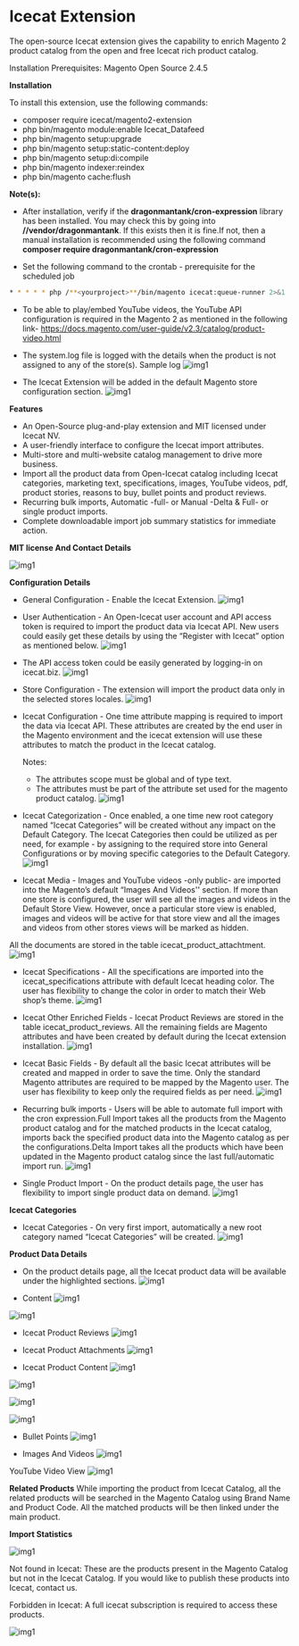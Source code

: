 # Icecat Extension

The open-source Icecat extension gives the capability to enrich Magento 2 product catalog from the open and free Icecat rich product catalog.

Installation Prerequisites: Magento Open Source 2.4.5


**Installation**

To install this extension, use the following commands:
- composer require icecat/magento2-extension
- php bin/magento module:enable Icecat_Datafeed
- php bin/magento setup:upgrade
- php bin/magento setup:static-content:deploy
- php bin/magento setup:di:compile
- php bin/magento indexer:reindex
- php bin/magento cache:flush

**Note(s):**

- After installation, verify if the **dragonmantank/cron-expression** library has been installed. You may check this by going into **/<yourproject>/vendor/dragonmantank**. If this exists then it is fine.If not, then a manual installation is recommended using the following command **composer require dragonmantank/cron-expression**

- Set the following command to the crontab - prerequisite for the scheduled job
 ```bash
* * * * * php /**<yourproject>**/bin/magento icecat:queue-runner 2>&1 | grep -v "Icecat Cron" >> /**<yourproject>**/var/log/icecat.cron.log
```

- To be able to play/embed YouTube videos, the YouTube API configuration is required in the Magento 2 as mentioned in the following link- https://docs.magento.com/user-guide/v2.3/catalog/product-video.html 

- The system.log file is logged with the details when the product is not assigned to any of the store(s). Sample log
![img1](./doc/images/image14.png)

- The Icecat Extension will be added in the default Magento store configuration section.
![img1](./doc/images/image16.png)

**Features**
- An Open-Source plug-and-play extension and MIT licensed under Icecat NV.
- A user-friendly interface to configure the Icecat import attributes.
- Multi-store and multi-website catalog management to drive more business.
- Import all the product data from Open-Icecat catalog including Icecat categories, marketing text, specifications, images, YouTube videos, pdf, product stories, reasons to buy, bullet points and product reviews.
- Recurring bulk imports, Automatic -full- or Manual -Delta & Full- or single product imports.
- Complete downloadable import job summary statistics for immediate action.

**MIT license And Contact Details**

![img1](./doc/images/image19.png)

**Configuration Details**
- General Configuration - Enable the Icecat Extension.
![img1](./doc/images/image15.png)

- User Authentication - An Open-Icecat user account and API access token is required to import the product data via Icecat API. New users could easily get these details by using the “Register with Icecat” option as mentioned below. 
![img1](./doc/images/image8.png)

- The API access token could be easily generated by logging-in on icecat.biz.
![img1](./doc/images/image6.png)

- Store Configuration - The extension will import the product data only in the selected stores locales.
![img1](./doc/images/image26.png)

- Icecat Configuration - One time attribute mapping is required to import the data via Icecat API. These attributes are created by the end user in the Magento environment and the icecat extension will use these attributes to match the product in the Icecat catalog.

    Notes:
    - The attributes scope must be global and of type text.
    - The attributes must be part of the attribute set used for the magento product catalog.
![img1](./doc/images/image29.png)

- Icecat Categorization - Once enabled, a one time new root category named “Icecat Categories” will be created without any impact on the Default Category. The Icecat Categories then could be utilized as per need, for example - by assigning to the required store into General Configurations or by moving specific categories to the Default Category.
![img1](./doc/images/image15.png)

- Icecat Media - Images and YouTube videos -only public- are imported into the Magento’s default “Images And Videos'' section. If more than one store is configured, the user will see all the images and videos in the Default Store View.  However, once a particular store view is enabled, images and videos will be active for that store view and all the images and videos from other stores views will be marked as hidden. 

All the documents are stored in the table icecat_product_attachtment.
![img1](./doc/images/image30.png)

- Icecat Specifications - All the specifications are imported into the icecat_specifications attribute with default Icecat heading color. The user has flexibility to change the color in order to match their Web shop’s theme.
![img1](./doc/images/image18.png)

- Icecat Other Enriched Fields - Icecat Product Reviews are stored in the table icecat_product_reviews. All the remaining fields are Magento attributes and have been created by default during the Icecat extension installation.
![img1](./doc/images/image23.png)

- Icecat Basic Fields - By default all the basic Icecat attributes will be created and mapped in order to save the time. Only the standard Magento attributes are required to be mapped by the Magento user. The user has flexibility to keep only the required fields as per need.
![img1](./doc/images/image11.png)

- Recurring bulk imports - Users will be able to automate full import with the cron expression.Full Import takes all the products from the Magento product catalog and for the matched products in the Icecat catalog, imports back the specified product data into the Magento catalog as per the configurations.Delta Import takes all the products which have been updated in the Magento product catalog since the last full/automatic import run.
![img1](./doc/images/image28.png)

- Single Product Import - On the product details page, the user has flexibility to import single product data on demand.
![img1](./doc/images/image2.png)

**Icecat Categories**

- Icecat Categories - On very first import, automatically a new root category named “Icecat Categories” will be created. 
![img1](./doc/images/image24.png)

**Product Data Details**
- On the product details page, all the Icecat product data will be available under the highlighted sections.
![img1](./doc/images/image10.png)

- Content
![img1](./doc/images/image12.png)

![img1](./doc/images/image1.png)

- Icecat Product Reviews
![img1](./doc/images/image3.png)

- Icecat Product Attachments
![img1](./doc/images/image9.png)

- Icecat Product Content
![img1](./doc/images/image21.png)

![img1](./doc/images/image7.png)

![img1](./doc/images/image5.png)

![img1](./doc/images/image4.png)

- Bullet Points
![img1](./doc/images/image22.png)

- Images And Videos
![img1](./doc/images/image13.png)

YouTube Video View
![img1](./doc/images/image25.png)

**Related Products**
While importing the product from Icecat Catalog, all the related products will be searched in the Magento Catalog using Brand Name and Product Code. All the matched products will be then linked under the main product.

**Import Statistics**

![img1](./doc/images/image17.png)

Not found in Icecat: These are the products present in the Magento Catalog but not in the Icecat Catalog. If you would like to publish these products into Icecat, contact us.
 
Forbidden in Icecat: A full icecat subscription is required to access these products.

![img1](./doc/images/image27.png)
